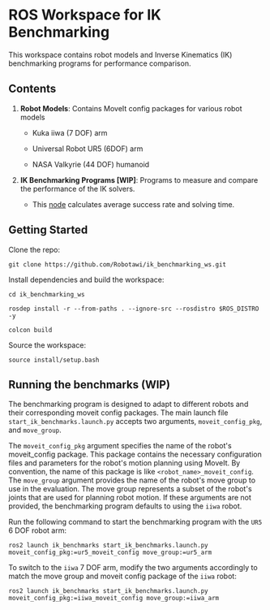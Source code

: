 # ROS Workspace for IK Benchmarking

This workspace contains robot models and Inverse Kinematics (IK) benchmarking programs for performance comparison.

## Contents

1. **Robot Models**: Contains MoveIt config packages for various robot models
    - Kuka iiwa (7 DOF) arm

    - Universal Robot UR5 (6DOF) arm

    - NASA Valkyrie (44 DOF) humanoid

2. **IK Benchmarking Programs [WIP]**: Programs to measure and compare the performance of the IK solvers.
    - This [node](src/ik_benchmarks//src//run_ik_benchmarks.cpp) calculates average success rate and solving time.
    

## Getting Started

Clone the repo:

```
git clone https://github.com/Robotawi/ik_benchmarking_ws.git
```


Install dependencies and build the workspace:

```
cd ik_benchmarking_ws

rosdep install -r --from-paths . --ignore-src --rosdistro $ROS_DISTRO -y

colcon build
```

Source the workspace:

```
source install/setup.bash
```

## Running the benchmarks (WIP)

The benchmarking program is designed to adapt to different robots and their corresponding moveit config packages. The main launch file `start_ik_benchmarks.launch.py` accepts two arguments, `moveit_config_pkg`, and `move_group`. 

The `moveit_config_pkg` argument specifies the name of the robot's moveit_config package. This package contains the necessary configuration files and parameters for the robot's motion planning using MoveIt. By convention, the name of this package is like `<robot_name>_moveit_config`. The `move_group` argument provides the name of the robot's move group to use in the evaluation. The move group represents a subset of the robot's joints that are used for planning robot motion. If these arguments are not provided, the benchmarking program defaults to using the `iiwa` robot.

Run the following command to start the benchmarking program with the `UR5` 6 DOF robot arm:
```
ros2 launch ik_benchmarks start_ik_benchmarks.launch.py moveit_config_pkg:=ur5_moveit_config move_group:=ur5_arm
```

To switch to the `iiwa` 7 DOF arm, modify the two arguments accordingly to match the move group and moveit config package of the `iiwa` robot:

```
ros2 launch ik_benchmarks start_ik_benchmarks.launch.py moveit_config_pkg:=iiwa_moveit_config move_group:=iiwa_arm
```